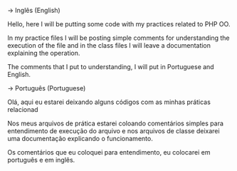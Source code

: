 -> Inglês (English)

Hello, here I will be putting some code with my practices related to PHP OO.

In my practice files I will be posting simple comments for understanding the execution of the file and in the class files I will leave a documentation explaining the operation.

The comments that I put to understanding, I will put in Portuguese and English.

-> Português (Portuguese)

Olá, aqui eu estarei deixando alguns códigos com as minhas práticas relacionad

Nos meus arquivos de prática estarei coloando comentários simples para entendimento de execução do arquivo 
e nos arquivos de classe deixarei uma documentação explicando o funcionamento.

Os comentários que eu coloquei para entendimento, eu colocarei em português e em inglês.
